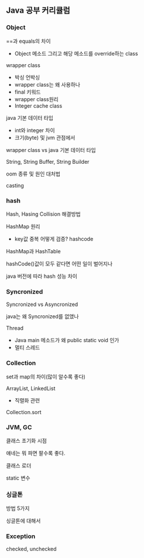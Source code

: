 ## Java 공부 커리큘럼

### Object

==과 equals의 차이

- Object 메소드 그리고 해당 메소드를 override하는 class

wrapper class

- 박싱 언박싱
- wrapper class는 왜 사용하나
- final 키워드
- wrapper class원리
- Integer cache class

java 기본 데이터 타입

- int와 integer 차이
- 크기(byte) 및 jvm 관점에서

wrapper class vs java 기본 데이터 타입

String, String Buffer, String Builder

oom 종류 및 원인 대처법

casting

### hash

Hash, Hasing Collision 해결방법

HashMap 원리

- key값 중복 어떻게 검증? hashcode

HashMap과 HashTable

hashCode()값이 모두 같다면 어떤 일이 벌어지나

java 버전에 따라 hash 성능 차이

### Syncronized

Syncronized vs Asyncronized

java는 왜 Syncronized를 없앴나

Thread

- Java main 메소드가 왜 public static void 인가
- 멀티 스레드

### Collection

set과 map의 차이(많이 알수록 좋다)

ArrayList, LinkedList

- 직렬화 관련

Collection.sort

### JVM, GC

클래스 초기화 시점

얘네는 뭐 파면 팔수록 좋다.

클래스 로더

static 변수



### 싱글톤

방법 5가지

싱글톤에 대해서



### Exception

checked, unchecked